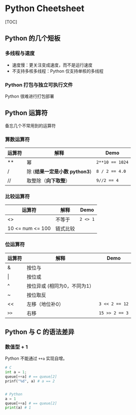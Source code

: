 # Python Cheetsheet

[TOC]

## Python 的几个短板

### 多线程与速度

* 速度慢：更关注变成速度，而不是运行速度
* 不支持多核多线程：Python 仅支持单核的多线程

### Python 打包与独立可执行文件

Python 很难进行打包部署

## Python 运算符

备忘几个不常用到的运算符

### 算数运算符

| 运算符 | 解释                            | Demo            |
| ------ | ------------------------------- | --------------- |
| **     | 幂                              | `2**10 == 1024` |
| /      | 除 (**结果一定是小数 python3**) | `8 / 2 == 4.0`  |
| //     | 取整除（**向下取整**）          | `9//2 == 4`     |

### 比较运算符

| 运算符           | 解释     | Demo     |
| ---------------- | -------- | -------- |
| <>               | 不等于   | `2 <> 1` |
| 10 <= num <= 100 | 链式比较 |          |

### 位运算符

| 运算符 | 解释                         | Demo           |
| ------ | ---------------------------- | -------------- |
| &      | 按位与                       |                |
| \|     | 按位或                       |                |
| ^      | 按位异或 (相同为0，不同为1） |                |
| ~      | 按位取反                     |                |
| <<     | 左移（地位补0）              | `3 << 2 == 12` |
| `>>`   | 右移                         | `15 >> 2 == 3` |

## Python 与 C 的语法差异

### 数值型 + 1

Python 不能通过 `++a` 实现自增。

```python
# C
int a = 1;
queue[++a] # == queue[2]
prinf("%d", a) # a == 2


# Python
a = 1
queue[++a] # == queue[2]
print(a) # 1
```

